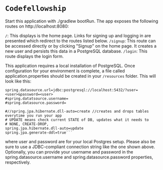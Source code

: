 # `Codefellowship`

Start this application with ./gradlew bootRun. The app exposes the following routes on http://localhost:8080:

`/`: This displays is the home page. Links for signing up and logging in are presented which redirect to the routes listed below.
`/signup`: This route can be accessed directly or by clicking "Signup" on the home page. It creates a new user and persists this data in a PostgreSQL database.
`/login`: This route displays the login form.

This application requires a local installation of PostgreSQL. Once configuration for your environment is complete, a file called application.properties should be created in your `/resources` folder. This will look like this:

```
spring.datasource.url=jdbc:postgresql://localhost:5432/?user=<user>&password=<user>
#spring.datatsource.username=
#spring.datasource.password=

#//spring.jpa.hibernate.dll-auto=create //creates and drops tables everytime you run your app
# UPDATE means check current STATE of DB, updates what it needs to
# NONE, CREATE-DROP,
spring.jpa.hibernate.dll-auto=update
spring.jpa.generate-ddl=true```
```

where user and password are for your local Postgres setup. Please also be sure to use a JDBC-compliant connection string like the one shown above. Optionally, you can provide your username and password in the spring.datasource.username and spring.datasource.password properties, respectively.